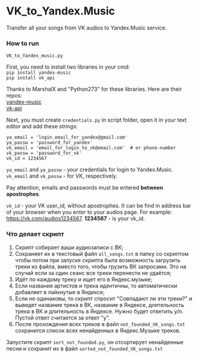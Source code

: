 # VK_to_Yandex.Music
 Transfer all your songs from VK audios to Yandex.Music service.

### How to run
`VK_to_Yandex_music.py`

First, you need to install two libraries in your cmd:  
`pip install yandex-music`  
`pip install vk_api`

Thanks to MarshalX and "Python273" for these libraries. Here are their repos:  
[yandex-music](https://github.com/MarshalX/yandex-music-api)  
[vk-api](https://github.com/python273/vk_api)

Next, you must create `credentials.py` in script folder, open it in your text editor and add these strings:
```
ya_email = 'login_email_for_yandex@gmail.com'
ya_passw = 'password_for_yandex'
vk_email = 'email_for_login_to_vk@email.com'  # or phone-number
vk_passw = 'password_for_vk'
vk_id = 1234567
```
`ya_email` and `ya_passw` - your credentials for login to Yandex.Music.  
`vk_email` and `vk_passw` - for VK, respectively.

Pay attention, emails and passwords must be entered **between apostrophes**.

`vk_id` - your VK user_id, without apostrophes. It can be find in address bar of your browser when you enter to your audios page. For example: https://vk.com/audios1234567. **1234567** - is your vk_id.

### Что делает скрипт
1. Скрипт собирает ваши аудиозаписи с ВК;
2. Сохраняет их в текстовый файл `all_songs.txt` в папку со скриптом чтобы потом при запуске скрипта была возможность загрузить треки из файла, вместо того, чтобы  грузить ВК запросами. Это на случай если за один сеанс все треки перенести не удаётся;
3. Идёт по каждому треку и ищет его в Яндекс.музыке; 
4. Если названия артистов и трека идентичны, то автоматически добавляет в лайкнутые в Яндексе; 
5. Если не одинаковы, то скрипт спросит "Совпадают ли эти треки?" и выведет название трека в ВК, название в Яндексе, длительность трека в ВК и длительность в Яндексе. Нужно будет ответить y/n. Пустой ответ считается за ответ "y".
6. После прохождения всех треков в файл `not_founded_VK_songs.txt` сохранится список всех ненайденных в Яндекс.Музыке треков.

Запустите скрипт `sort_not_founded.py`, он отсортирует ненайденные песни и сохранит их в файл `sorted_not_founded_VK_songs.txt`
